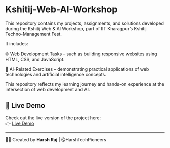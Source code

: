 # Kshitij-Web-AI-Workshop
This repository contains my projects, assignments, and solutions developed during the Kshitij Web & AI Workshop, part of IIT Kharagpur’s Kshitij Techno-Management Fest.

It includes:

🌐 Web Development Tasks – such as building responsive websites using HTML, CSS, and JavaScript.

🤖 AI-Related Exercises – demonstrating practical applications of web technologies and artificial intelligence concepts.

This repository reflects my learning journey and hands-on experience at the intersection of web development and AI.

## 🚀 Live Demo

Check out the live version of the project here:  
👉 [Live Demo](https://harshtechpioneers.github.io/Kshitij-Web-AI-Workshop/)


<hr>

👨‍💻 Created by **Harsh Raj** | @HarshTechPioneers
